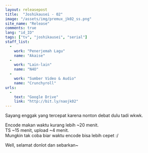 ```yaml
---
layout: releasepost
title:  "Joshikausei - 02"
image: "/assets/img/premux_jk02_ss.png"
site_name: "Release"
comments: true
lang: "id_ID"
tags: ["tv", "joshikausei", "serial"]
staff_list:
  - 
    work: "Penerjemah Lagu"
    name: "Akaise"
  - 
    work: "Lain-lain"
    name: "N4O"
  - 
    work: "Sumber Video & Audio"
    name: "Crunchyroll"
urls:
  - 
    text: "Google Drive"
    link: "http://bit.ly/naojk02"
---
```

Sayang enggak yang tercepat karena nonton debat dulu tadi wkwk.

Encode makan waktu kurang lebih ~20 menit.<br>
TS ~15 menit, upload ~4 menit.<br>
Mungkin tak coba biar waktu encode bisa lebih cepet :/

Well, selamat donlot dan sebarkan~